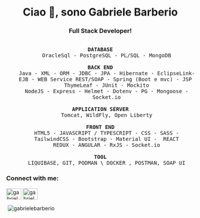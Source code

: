 

<h1 align="center">Ciao 👋, sono Gabriele Barberio</h1>
<h3 align="center">Full Stack Developer!</h3>


<pre align="center"> 
<b>DATABASE</b>
    OracleSql - PostgreSQL - PL/SQL - MongoDB
  
<b>BACK END</b>
    Java - XML - ORM - JDBC - JPA - Hibernate - EclipseLink-
    EJB - WEB Service REST/SOAP - Spring (Boot e mvc) - JSP -
    ThymeLeaf - JUnit - Mockito
    NodeJS - Express - Helmet - Dotenv - PG - Mongoose -
    Socket.io

<b>APPLICATION SERVER</b>
    Tomcat, WildFly, Open Liberty
  
<b>FRONT END</b>
    HTML5 - JAVASCRIPT / TYPESCRIPT - CSS - SASS -
    TailwindCSS - Bootstrap - Material UI -  REACT
    REDUX - ANGULAR - RxJS - Socket.io

<b>TOOL</b>
    LIQUIBASE, GIT, PODMAN \ DOCKER , POSTMAN, SOAP UI
</pre>

<h3 align="left">Connect with me:</h3>
<p align="left">
<a href="https://www.linkedin.com/in/gabriele-barberio-434b67220/" target="blank"><img align="center" src="https://raw.githubusercontent.com/rahuldkjain/github-profile-readme-generator/master/src/images/icons/Social/linked-in-alt.svg" alt="gabriele barberio" height="30" width="40" /></a>
<a href="https://instagram.com/gabriele_barberio?igshid=ZDdkNTZiNTM=" target="blank"><img align="center" src="https://raw.githubusercontent.com/rahuldkjain/github-profile-readme-generator/master/src/images/icons/Social/instagram.svg" alt="gabriele_barberio" height="30" width="40" /></a>
</p>

<p>&nbsp;<img align="center" src="https://github-readme-stats.vercel.app/api?username=gabrielebarberio&show_icons=true&locale=en" alt="gabrielebarberio" /></p>
